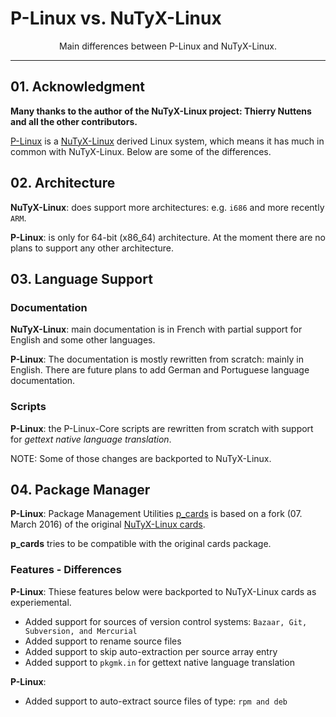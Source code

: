 # P-Linux vs. NuTyX-Linux

<p align="center">Main differences between P-Linux and NuTyX-Linux.</p>


---


## 01. Acknowledgment

**Many thanks to the author of the NuTyX-Linux project: Thierry Nuttens and all the other contributors.**

[P-Linux](https://github.com/P-Linux) is a [NuTyX-Linux](https://github.com/NuTyX) derived Linux system,
which means it has much in common with NuTyX-Linux. Below are some of the differences.


## 02. Architecture

**NuTyX-Linux**: does support more architectures: e.g. `i686` and more recently `ARM`.

**P-Linux**: is only for 64-bit (x86_64) architecture. At the moment there are no plans to support any other 
architecture.


## 03. Language Support

### Documentation

**NuTyX-Linux**: main documentation is in French with partial support for English and some other languages.

**P-Linux**: The documentation is mostly rewritten from scratch: mainly in English. 
There are future plans to add German and Portuguese language documentation.


### Scripts

**P-Linux**: the P-Linux-Core scripts are rewritten from scratch with support for *gettext native language translation*.

NOTE: Some of those changes are backported to NuTyX-Linux.


## 04. Package Manager

**P-Linux**: Package Management Utilities [p_cards](https://github.com/P-Linux/p_cards/) is based on a fork 
(07. March 2016) of the original [NuTyX-Linux cards](https://github.com/NuTyX/cards).

**p_cards** tries to be compatible with the original cards package.


### Features - Differences

**P-Linux**: Thiese features  below were backported to NuTyX-Linux cards as experiemental.

* Added support for sources of version control systems: `Bazaar, Git, Subversion, and Mercurial`
* Added support to rename source files
* Added support to skip auto-extraction per source array entry
* Added support to `pkgmk.in` for gettext native language translation


**P-Linux**: 

* Added support to auto-extract source files of type: `rpm and deb`






